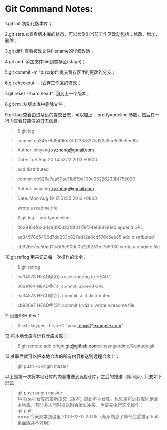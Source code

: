 Git Command Notes:
======
1.git init:初始化版本库；   

2.git status:查看版本库的状态，可以检测出当前工作区改动包括：修改、增加、删除；   

3.git diff <filename>:查看被改文件filename的详细改动；   

4.git add <filename>:添加文件file到暂存区(stage)；   

5.git commit -m "discript":提交暂存区里的更改到分支；   

6.git checkout -- <filename>:丢弃工作区的修改；   

7.git reset --hard head^ :回到上一个版本；   

8.git rm <filename>:从版本库中删除文件；   

9.git log:查看由进及远的提交日志，可以加上‘--pretty=oneline’参数，然后在一行内查看较简洁的日志信息:   

>$ git log   

>commit ea34578d5496d7dd233c827ed32a8cd576c5ee85   

>Author: xinyang <xyzheng@gmail.com>   

>Date:   Tue Aug 20 14:53:12 2013 +0800   

>    add distributed   

>commit cb926e7ea50ad11b8f9e909c05226233bf755030   

>Author: xinyang <xyzheng@gmail.com>   

>Date:   Mon Aug 19 17:51:55 2013 +0800   

>    wrote a readme file   

     
>$ git log --pretty=oneline   

>3628164fb26d48395383f8f31179f24e0882e1e0 append GPL   

>ea34578d5496d7dd233c827ed32a8cd576c5ee85 add distributed   

>cb926e7ea50ad11b8f9e909c05226233bf755030 wrote a readme file   


10.git reflog:用来记录每一次操作的命令：   
>$ git reflog   

>ea34578 HEAD@{0}: reset: moving to HEAD^   

>3628164 HEAD@{1}: commit: append GPL   

>ea34578 HEAD@{2}: commit: add distributed   

>cb926e7 HEAD@{3}: commit (initial): wrote a readme file   

11.设置SSH Key：   

>$ ssh-keygen -t rsa -C "your\_email@example.com"   

12.将本地仓库与远程仓库关联：   

>$ git remote add origin git@github.com:xinyangandme/Gostudy.git   

13.关联后就可以把本地仓库的所有内容推送到远程仓库上：   

>git push -u origin master   

以上是第一次将本地仓库的内容推送到远程仓库，之后的推送（即同步）只要如下形式：   

>git push origin master    
14.将远程仓库的最新提交（版本）抓到本地仓库，也就是将远程库同步到本地库，有时多人同时推送时会发生冲突，也要先执行这个操作：   
>git pull   
====
今天先学到这里 2013-12-19 23.05（渐渐熟悉了命令后感觉github桌面版并不好用）   

